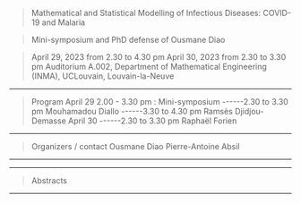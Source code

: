 
>Mathematical and Statistical Modelling of Infectious Diseases: COVID-19 and Malaria

>Mini-symposium and PhD defense of Ousmane Diao</h2>

>April 29, 2023 from 2.30 to 4.30 pm
>April 30, 2023 from 2.30 to 3.30 pm
>Auditorium A.002, Department of Mathematical Engineering (INMA), UCLouvain, Louvain-la-Neuve

---
>Program
>April 29
>2.00 - 3.30 pm : Mini-symposium
>------2.30 to 3.30 pm Mouhamadou Diallo
>------3.30 to 4.30 pm Ramsès Djidjou-Demasse
>April 30
>------2.30 to 3.30 pm Raphaël Forien

---
>Organizers / contact
>Ousmane Diao
>Pierre-Antoine Absil
---

---
>Abstracts
>
---



